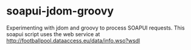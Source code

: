 soapui-jdom-groovy
==================

Experimenting with jdom and groovy to process SOAPUI requests. This soapui script uses the web service at 
http://footballpool.dataaccess.eu/data/info.wso?wsdl
